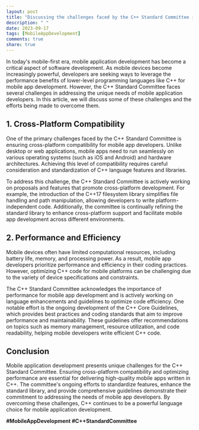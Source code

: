 ```yaml
---
layout: post
title: "Discussing the challenges faced by the C++ Standard Committee in addressing the needs of mobile application developers"
description: " "
date: 2023-09-17
tags: [MobileAppDevelopment]
comments: true
share: true
---
```


In today's mobile-first era, mobile application development has become a critical aspect of software development. As mobile devices become increasingly powerful, developers are seeking ways to leverage the performance benefits of lower-level programming languages like C++ for mobile app development. However, the C++ Standard Committee faces several challenges in addressing the unique needs of mobile application developers. In this article, we will discuss some of these challenges and the efforts being made to overcome them.

## 1. Cross-Platform Compatibility

One of the primary challenges faced by the C++ Standard Committee is ensuring cross-platform compatibility for mobile app developers. Unlike desktop or web applications, mobile apps need to run seamlessly on various operating systems (such as iOS and Android) and hardware architectures. Achieving this level of compatibility requires careful consideration and standardization of C++ language features and libraries.

To address this challenge, the C++ Standard Committee is actively working on proposals and features that promote cross-platform development. For example, the introduction of the C++17 filesystem library simplifies file handling and path manipulation, allowing developers to write platform-independent code. Additionally, the committee is continually refining the standard library to enhance cross-platform support and facilitate mobile app development across different environments.

## 2. Performance and Efficiency

Mobile devices often have limited computational resources, including battery life, memory, and processing power. As a result, mobile app developers prioritize performance and efficiency in their coding practices. However, optimizing C++ code for mobile platforms can be challenging due to the variety of device specifications and constraints.

The C++ Standard Committee acknowledges the importance of performance for mobile app development and is actively working on language enhancements and guidelines to optimize code efficiency. One notable effort is the ongoing development of the C++ Core Guidelines, which provides best practices and coding standards that aim to improve performance and maintainability. These guidelines offer recommendations on topics such as memory management, resource utilization, and code readability, helping mobile developers write efficient C++ code.

## Conclusion

Mobile application development presents unique challenges for the C++ Standard Committee. Ensuring cross-platform compatibility and optimizing performance are essential for delivering high-quality mobile apps written in C++. The committee's ongoing efforts to standardize features, enhance the standard library, and provide comprehensive guidelines demonstrate their commitment to addressing the needs of mobile app developers. By overcoming these challenges, C++ continues to be a powerful language choice for mobile application development.

**#MobileAppDevelopment #C++StandardCommittee**